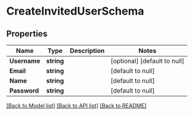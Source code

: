 # CreateInvitedUserSchema

## Properties
Name | Type | Description | Notes
------------ | ------------- | ------------- | -------------
**Username** | **string** |  | [optional] [default to null]
**Email** | **string** |  | [default to null]
**Name** | **string** |  | [default to null]
**Password** | **string** |  | [default to null]

[[Back to Model list]](../README.md#documentation-for-models) [[Back to API list]](../README.md#documentation-for-api-endpoints) [[Back to README]](../README.md)


